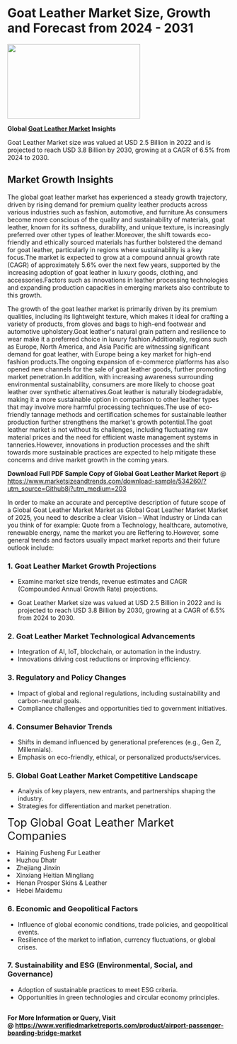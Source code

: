 <H1>Goat Leather Market Size, Growth and Forecast from 2024 - 2031</H1><img class="aligncenter size-medium wp-image-584254" src="https://thirdeyenews.in/wp-content/uploads/2024/09/Global-Market-Research-300x168.jpeg" alt="" width="300" height="168" /><p><strong>Global&nbsp;<a href="https://www.marketsizeandtrends.com/download-sample/534260/?utm_source=Github8j?utm_medium=203">Goat Leather Market</a> Insights</strong></p><p>Goat Leather Market size was valued at USD 2.5 Billion in 2022 and is projected to reach USD 3.8 Billion by 2030, growing at a CAGR of 6.5% from 2024 to 2030.</p><p><h2>Market Growth Insights</h2> <p>The global goat leather market has experienced a steady growth trajectory, driven by rising demand for premium quality leather products across various industries such as fashion, automotive, and furniture.As consumers become more conscious of the quality and sustainability of materials, goat leather, known for its softness, durability, and unique texture, is increasingly preferred over other types of leather.Moreover, the shift towards eco-friendly and ethically sourced materials has further bolstered the demand for goat leather, particularly in regions where sustainability is a key focus.The market is expected to grow at a compound annual growth rate (CAGR) of approximately 5.6% over the next few years, supported by the increasing adoption of goat leather in luxury goods, clothing, and accessories.Factors such as innovations in leather processing technologies and expanding production capacities in emerging markets also contribute to this growth. </p> <p>The growth of the goat leather market is primarily driven by its premium qualities, including its lightweight texture, which makes it ideal for crafting a variety of products, from gloves and bags to high-end footwear and automotive upholstery.Goat leather's natural grain pattern and resilience to wear make it a preferred choice in luxury fashion.Additionally, regions such as Europe, North America, and Asia Pacific are witnessing significant demand for goat leather, with Europe being a key market for high-end fashion products.The ongoing expansion of e-commerce platforms has also opened new channels for the sale of goat leather goods, further promoting market penetration.In addition, with increasing awareness surrounding environmental sustainability, consumers are more likely to choose goat leather over synthetic alternatives.Goat leather is naturally biodegradable, making it a more sustainable option in comparison to other leather types that may involve more harmful processing techniques.The use of eco-friendly tannage methods and certification schemes for sustainable leather production further strengthens the market's growth potential.The goat leather market is not without its challenges, including fluctuating raw material prices and the need for efficient waste management systems in tanneries.However, innovations in production processes and the shift towards more sustainable practices are expected to help mitigate these concerns and drive market growth in the coming years.</p><p><span class=""><strong>Download Full PDF Sample Copy of Global Goat Leather Market Report</strong> @ <a href="https://www.marketsizeandtrends.com/download-sample/534260/?utm_source=Github8j?utm_medium=203" target="_blank">https://www.marketsizeandtrends.com/download-sample/534260/?utm_source=Github8j?utm_medium=203</a></span></p><p>In order to make an accurate and perceptive description of future scope of a Global&nbsp;Goat Leather Market Market as Global&nbsp;Goat Leather Market Market of 2025, you need to describe a clear Vision &ndash; What Industry or Linda can you think of for example: Quote from a Technology, healthcare, automotive, renewable energy, name the market you are Reffering to.However, some general trends and factors usually impact market reports and their future outlook include:</p><h3>1.&nbsp;<strong>Goat Leather Market Growth Projections</strong></h3><ul><li>Examine market size trends, revenue estimates and CAGR (Compounded Annual Growth Rate) projections.</li><li><p>Goat Leather Market size was valued at USD 2.5 Billion in 2022 and is projected to reach USD 3.8 Billion by 2030, growing at a CAGR of 6.5% from 2024 to 2030.</p></li></ul><h3>2.&nbsp;<strong>Goat Leather Market Technological Advancements</strong></h3><ul><li>Integration of AI, IoT, blockchain, or automation in the industry.</li><li>Innovations driving cost reductions or improving efficiency.</li></ul><h3>3.&nbsp;<strong>Regulatory and Policy Changes</strong></h3><ul><li>Impact of global and regional regulations, including sustainability and carbon-neutral goals.</li><li>Compliance challenges and opportunities tied to government initiatives.</li></ul><h3>4.&nbsp;<strong>Consumer Behavior Trends</strong></h3><ul><li>Shifts in demand influenced by generational preferences (e.g., Gen Z, Millennials).</li><li>Emphasis on eco-friendly, ethical, or personalized products/services.</li></ul><h3>5.&nbsp;<strong>Global Goat Leather Market Competitive Landscape</strong></h3><ul><li>Analysis of key players, new entrants, and partnerships shaping the industry.</li><li>Strategies for differentiation and market penetration.</li></ul><p data-pm-slice="1 1 []"><span style="color: inherit; font-family: inherit; font-size: 25px;">Top Global Goat Leather Market Companies</span></p><div class="" data-test-id=""><p><li>Haining Fusheng Fur Leather</li><li> Huzhou Dhatr</li><li> Zhejiang Jinxin</li><li> Xinxiang Heitian Mingliang</li><li> Henan Prosper Skins & Leather</li><li> Hebei Maidemu</li></p></div><h3>6.&nbsp;<strong>Economic and Geopolitical Factors</strong></h3><ul><li>Influence of global economic conditions, trade policies, and geopolitical events.</li><li>Resilience of the market to inflation, currency fluctuations, or global crises.</li></ul><h3>7.&nbsp;<strong>Sustainability and ESG (Environmental, Social, and Governance)</strong></h3><ul><li>Adoption of sustainable practices to meet ESG criteria.</li><li>Opportunities in green technologies and circular economy principles.</li></ul><h2><strong style="font-size: 14px;">For More Information or Query, Visit @&nbsp;</strong><a style="background-color: #ffffff; font-size: 14px;" href="https://www.marketsizeandtrends.com/report/goat-leather-market/" target="_blank">https://www.verifiedmarketreports.com/product/airport-passenger-boarding-bridge-market</a></h2>